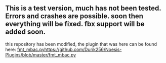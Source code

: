 This is a test version, much has not been tested. Errors and crashes are possible. soon then everything will be fixed. fbx support will be added soon.
-------------------------------------------------------------------------------
this repository has been modified, the plugin that was here can be found here:
[fmt_mbac.py](https://github.com/Durik256/Noesis-Plugins/blob/master/fmt_mbac.py)https://github.com/Durik256/Noesis-Plugins/blob/master/fmt_mbac.py
